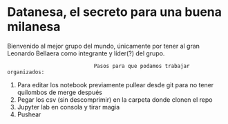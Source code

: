 # Datanesa, el secreto para una buena milanesa


Bienvenido al mejor grupo del mundo, únicamente por tener al gran Leonardo Bellaera como integrante y líder(?) del grupo.







                                Pasos para que podamos trabajar organizados:

   1) Para editar los notebook previamente pullear desde git para no tener quilombos de merge después
   2) Pegar los csv (sin descomprimir) en la carpeta donde clonen el repo
   3) Jupyter lab en consola y tirar magia
   4) Pushear
   



